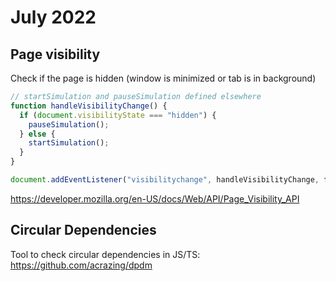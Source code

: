 # July 2022

## Page visibility

Check if the page is hidden (window is minimized or tab is in background)

```js
// startSimulation and pauseSimulation defined elsewhere
function handleVisibilityChange() {
  if (document.visibilityState === "hidden") {
    pauseSimulation();
  } else {
    startSimulation();
  }
}

document.addEventListener("visibilitychange", handleVisibilityChange, false);
```

https://developer.mozilla.org/en-US/docs/Web/API/Page_Visibility_API

## Circular Dependencies

Tool to check circular dependencies in JS/TS:
https://github.com/acrazing/dpdm
